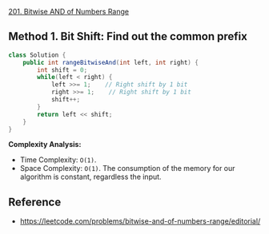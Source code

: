 [201. Bitwise AND of Numbers Range](https://leetcode.com/problems/bitwise-and-of-numbers-range/description/)


## Method 1. Bit Shift: Find out the common prefix
```java
class Solution {
    public int rangeBitwiseAnd(int left, int right) {
        int shift = 0;
        while(left < right) {
            left >>= 1;    // Right shift by 1 bit
            right >>= 1;    // Right shift by 1 bit
            shift++;
        }
        return left << shift;
    }
}
```
**Complexity Analysis:**
* Time Complexity: `O(1)`.
* Space Complexity: `O(1)`. The consumption of the memory for our algorithm is constant, regardless the input.


## Reference
* https://leetcode.com/problems/bitwise-and-of-numbers-range/editorial/